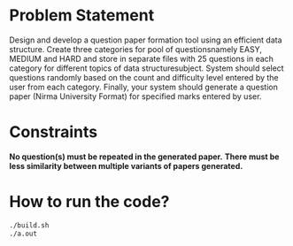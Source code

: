 # Problem Statement

Design and develop a question paper formation tool using an efficient data structure. Create three categories for pool of questionsnamely EASY, MEDIUM and HARD and store in separate files with 25 questions in each category for different topics of data structuresubject. System should select questions randomly based on the count and difficulty level entered by the user from each category. Finally, your system should generate a question paper (Nirma University Format) for specified marks entered by user.

# Constraints 
**No question(s) must be repeated in the generated paper.**
**There must be less similarity between multiple variants of papers generated.**

# How to run the code? 
```bash
./build.sh
./a.out
```
